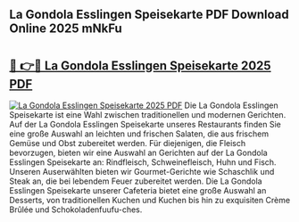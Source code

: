 ## La Gondola Esslingen Speisekarte PDF Download Online 2025 mNkFu

# <h2><a href="http://gcajrzj.nevu.top/?p=La+Gondola+Esslingen+Speisekarte">🔗 👉🔴 La Gondola Esslingen Speisekarte 2025 PDF</a></h2>

[![La Gondola Esslingen Speisekarte 2025 PDF](https://i.imgur.com/dBaPXMq.png)](http://gcajrzj.nevu.top/?p=La+Gondola+Esslingen+Speisekarte)
Die La Gondola Esslingen Speisekarte ist eine Wahl zwischen traditionellen und modernen Gerichten. Auf der La Gondola Esslingen Speisekarte unseres Restaurants finden Sie eine große Auswahl an leichten und frischen Salaten, die aus frischem Gemüse und Obst zubereitet werden. Für diejenigen, die Fleisch bevorzugen, bieten wir eine Auswahl an Gerichten auf der La Gondola Esslingen Speisekarte an: Rindfleisch, Schweinefleisch, Huhn und Fisch. Unseren Auserwählten bieten wir Gourmet-Gerichte wie Schaschlik und Steak an, die bei lebendem Feuer zubereitet werden. Die La Gondola Esslingen Speisekarte unserer Cafeteria bietet eine große Auswahl an Desserts, von traditionellen Kuchen und Kuchen bis hin zu exquisiten Crème Brûlée und Schokoladenfuufu-ches.
